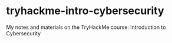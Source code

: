 # tryhackme-intro-cybersecurity
My notes and materials on the TryHackMe course: Introduction to Cybersecurity
